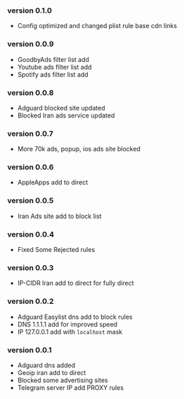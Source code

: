 ### version 0.1.0

- Config optimized and changed plist rule base cdn links

### version 0.0.9

- GoodbyAds filter list add
- Youtube ads filter list add
- Spotify ads filter list add

### version 0.0.8

- Adguard blocked site updated
- Blocked Iran ads service updated

### version 0.0.7

- More 70k ads, popup, ios ads site blocked

### version 0.0.6

- AppleApps add to direct

### version 0.0.5

- Iran Ads site add to block list

### version 0.0.4

- Fixed Some Rejected rules

### version 0.0.3

- IP-CIDR Iran add to direct for fully direct

### version 0.0.2

- Adguard Easylist dns add to block rules
- DNS 1.1.1.1 add for improved speed
- IP 127.0.0.1 add with `localhost` mask


### version 0.0.1

- Adguard dns added
- Geoip iran add to direct
- Blocked some advertising sites
- Telegram server IP add PROXY rules
